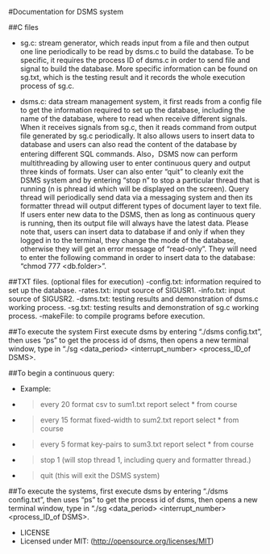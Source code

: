 #Documentation for DSMS system

##C files
- sg.c: stream generator, which reads input from a file and then output one line periodically to be read by dsms.c to build the database. To be specific, it requires the process ID of dsms.c in order to send file and signal to build the database. More specific information can be found on sg.txt, which is the testing result and it records the whole execution process of sg.c.

- dsms.c: data stream management system, it first reads from a config file to get the information required to set up the database, including the name of the database, where to read when receive different signals. When it receives signals from sg.c, then it reads command from output file generated by sg.c periodically. It also allows users to insert data to database and users can also read the content of the database by entering different SQL commands. Also，DSMS now can perform multithreading by allowing user to enter continuous query and output three kinds of formats. User can also enter “quit” to cleanly exit the DSMS system and by entering “stop n” to stop a particular thread that is running (n is phread id which will be displayed on the screen). Query thread will periodically send data via a messaging system and then its formatter thread will output different types of document layer to text file. If users enter new data to the DSMS, then as long as continuous query is running, then its output file will always have the latest data. Please note that, users can insert data to database if and only if when they logged in to the terminal, they change the mode of the database, otherwise they will get an error message of “read-only”. They will need to enter the following command in order to insert data to the database: “chmod 777 <db.folder>”.
	
##TXT files. (optional files for execution)
-config.txt: information required to set up the database.
-rates.txt: input source of SIGUSR1.
-info.txt: input source of SIGUSR2.
-dsms.txt: testing results and demonstration of dsms.c working process.
-sg.txt: testing results and demonstration of sg.c working process.
-makeFile: to compile programs before execution.

##To execute the system
First execute dsms by entering “./dsms config.txt”, then uses “ps” to get the process id of dsms, then opens a new terminal window, type in “./sg <inputFile> <data_period> <outputFile> <interrupt_number> <process_ID_of DSMS>.

##To begin a continuous query:
- Example: 
- > every 20 format csv to sum1.txt report select * from course
- > every 15 format fixed-width to sum2.txt report select * from course
- > every 5 format key-pairs to sum3.txt report select * from course
- > stop 1 (will stop thread 1, including query and formatter thread.)
- > quit (this will exit the DSMS system)

##To execute the systems, first execute dsms by entering “./dsms config.txt”, then uses “ps” to get the process 
  id of dsms, then opens a new terminal window, 
  type in “./sg <inputFile> <data_period> <outputFile> <interrupt_number> <process_ID_of DSMS>.
  
- LICENSE
- Licensed under MIT: (http://opensource.org/licenses/MIT)

